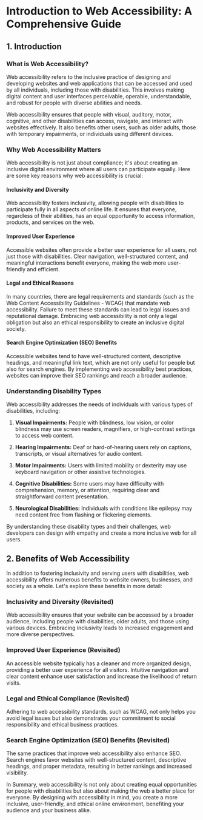 # Introduction to Web Accessibility: A Comprehensive Guide

## 1. Introduction

### What is Web Accessibility?

Web accessibility refers to the inclusive practice of designing and developing websites and web applications that can be accessed and used by all individuals, including those with disabilities. This involves making digital content and user interfaces perceivable, operable, understandable, and robust for people with diverse abilities and needs.

Web accessibility ensures that people with visual, auditory, motor, cognitive, and other disabilities can access, navigate, and interact with websites effectively. It also benefits other users, such as older adults, those with temporary impairments, or individuals using different devices.

### Why Web Accessibility Matters

Web accessibility is not just about compliance; it's about creating an inclusive digital environment where all users can participate equally. Here are some key reasons why web accessibility is crucial:

#### Inclusivity and Diversity

Web accessibility fosters inclusivity, allowing people with disabilities to participate fully in all aspects of online life. It ensures that everyone, regardless of their abilities, has an equal opportunity to access information, products, and services on the web.

#### Improved User Experience

Accessible websites often provide a better user experience for all users, not just those with disabilities. Clear navigation, well-structured content, and meaningful interactions benefit everyone, making the web more user-friendly and efficient.

#### Legal and Ethical Reasons

In many countries, there are legal requirements and standards (such as the Web Content Accessibility Guidelines - WCAG) that mandate web accessibility. Failure to meet these standards can lead to legal issues and reputational damage. Embracing web accessibility is not only a legal obligation but also an ethical responsibility to create an inclusive digital society.

#### Search Engine Optimization (SEO) Benefits

Accessible websites tend to have well-structured content, descriptive headings, and meaningful link text, which are not only useful for people but also for search engines. By implementing web accessibility best practices, websites can improve their SEO rankings and reach a broader audience.

### Understanding Disability Types

Web accessibility addresses the needs of individuals with various types of disabilities, including:

1. **Visual Impairments:** People with blindness, low vision, or color blindness may use screen readers, magnifiers, or high-contrast settings to access web content.

2. **Hearing Impairments:** Deaf or hard-of-hearing users rely on captions, transcripts, or visual alternatives for audio content.

3. **Motor Impairments:** Users with limited mobility or dexterity may use keyboard navigation or other assistive technologies.

4. **Cognitive Disabilities:** Some users may have difficulty with comprehension, memory, or attention, requiring clear and straightforward content presentation.

5. **Neurological Disabilities:** Individuals with conditions like epilepsy may need content free from flashing or flickering elements.

By understanding these disability types and their challenges, web developers can design with empathy and create a more inclusive web for all users.

## 2. Benefits of Web Accessibility

In addition to fostering inclusivity and serving users with disabilities, web accessibility offers numerous benefits to website owners, businesses, and society as a whole. Let's explore these benefits in more detail:

### Inclusivity and Diversity (Revisited)

Web accessibility ensures that your website can be accessed by a broader audience, including people with disabilities, older adults, and those using various devices. Embracing inclusivity leads to increased engagement and more diverse perspectives.

### Improved User Experience (Revisited)

An accessible website typically has a cleaner and more organized design, providing a better user experience for all visitors. Intuitive navigation and clear content enhance user satisfaction and increase the likelihood of return visits.

### Legal and Ethical Compliance (Revisited)

Adhering to web accessibility standards, such as WCAG, not only helps you avoid legal issues but also demonstrates your commitment to social responsibility and ethical business practices.

### Search Engine Optimization (SEO) Benefits (Revisited)

The same practices that improve web accessibility also enhance SEO. Search engines favor websites with well-structured content, descriptive headings, and proper metadata, resulting in better rankings and increased visibility.

In Summary, web accessibility is not only about creating equal opportunities for people with disabilities but also about making the web a better place for everyone. By designing with accessibility in mind, you create a more inclusive, user-friendly, and ethical online environment, benefiting your audience and your business alike.